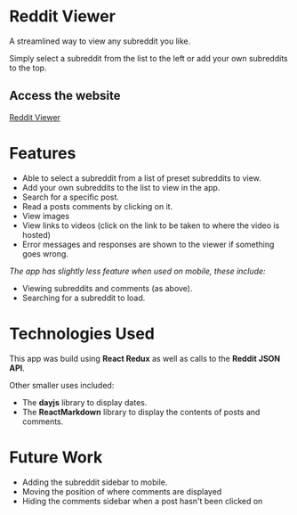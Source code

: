 # Reddit Viewer
A streamlined way to view any subreddit you like.

Simply select a subreddit from the list to the left or add your own subreddits to the top.

## Access the website

[Reddit Viewer](mzreddit-viewer.netlify.app)

# Features

- Able to select a subreddit from a list of preset subreddits to view.
- Add your own subreddits to the list to view in the app.
- Search for a specific post.
- Read a posts comments by clicking on it.
- View images
- View links to videos (click on the link to be taken to where the video is hosted)
- Error messages and responses are shown to the viewer if something goes wrong.

*The app has slightly less feature when used on mobile, these include:*

- Viewing subreddits and comments (as above).
- Searching for a subreddit to load.

# Technologies Used

This app was build using **React Redux** as well as calls to the **Reddit JSON API**.

Other smaller uses included:
- The **dayjs** library to display dates.
- The **ReactMarkdown** library to display the contents of posts and comments.

# Future Work

- Adding the subreddit sidebar to mobile.
- Moving the position of where comments are displayed
- Hiding the comments sidebar when a post hasn't been clicked on